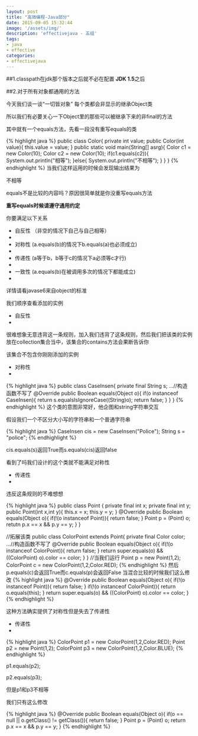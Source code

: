 ```yaml
---
layout: post
title: "高效编程-Java部分"
date: 2015-09-05 15:32:44
image: '/assets/img/'
description: 'effectivejava - 五组'
tags:
- java
- effective 
categories:
- effectivejava
---
```

##1.classpath在jdk那个版本之后就不必在配置
**JDK 1.5**之后

##2.对于所有对象都通用的方法

今天我们谈一谈“一切皆对象” 每个类都会非显示的继承Object类

所以我们有必要关心一下Object里的那些可以被继承下来的非final的方法

其中就有一个equals方法，先看一段没有重写equals的类

{% highlight java %}
public class Color{
private int value;
public Color(int value){
this.value = value;
}
public static void main(String[] asrg){
Color c1 = new Color(10);
Color c2 = new Color(10);
if(c1.equals(c2)){
System.out.println("相等");
}else{
System.out.println("不相等");
}
}
}
{% endhighlight %}
当我们这样运用的时候会发现输出结果为

不相等

equals不是比较的内容吗？原因很简单就是你没重写equals方法

**重写equals时候请遵守通用约定**

你要满足以下关系

- 自反性 （非空的情况下自己与自己相等）
- 
- 对称性 (a.equals(b)的情况下b.equals(a)也必须成立)
- 
- 传递性 (a等于b，b等于c的情况下a必须等c才行)
- 
- 一致性 (a.equals(b)在被调用多次的情况下都能成立)
- 
详情请看javase6来自object的标准

我们顺序查看添加的实例

- 自反性
- 
很难想象无意违背这一条规则，加入我们违背了这条规则，然后我们把该类的实例放在collection集合当中，该集合的contains方法会果断告诉你

该集合不包含你刚刚添加的实例

- 对称性
- 
{% highlight java %}
public class CaseInsen{
private final String s;
...//构造函数不写了
@Override
public Boolean equals(Object o){
if(o instanceof CaseInsen){
return s.equalsIsIgnoreCase((String)o);
return false;
}
}
}
{% endhighlight %}
这个类的意图非常好，他企图和string字符串交互

假设我们一个不区分大小写的字符串和一个普通字符串

{% highlight java %}
CaseInsen cis = new CaseInsen("Police");
String s = "police";
{% endhighlight %}

cis.equals(s)返回True而s.equals(cis)返回false

看到了吗我们设计的这个类就不能满足对称性

- 传递性
- 
违反这条规则的不难想想

{% highlight java %}
public class Point {
private final int x;
private final int y;
public Point(int x,int y){
this.x = x;
this.y = y;
}
@Override
public Boolean equals(Object o){
if(!(o instanceof Point)){
return false;
}
Point p = (Point) o;
retutn p.x == x && p.y == y;
}
}

//拓展该类
public class ColorPoint extends Point{
private final Color color;
...//构造函数不写了
@Override
public Boolean equals(Object o){
if(!(o instanceof ColorPoint)){
return false;
}
return super.equals(o) && ((ColorPoint) o).color == color;
}
}
//当我们运行
Point p = new Point(1,2);
ColorPoint c = new ColorPoint(1,2,Color.RED);
{% endhighlight %}
然后p.equals(c)会返回True而c.equals(p)会返回False
当混合比较的时候我们这么修改
{% highlight java %}
@Override
public Boolean equals(Object o){
if(!(o instanceof Point)){
return false;
}
if(!(o instanceof ColorPoint)){
return o.equals(this);
}
return super.equals(o) && ((ColorPoint) o).color == color;
}
{% endhighlight %}

这种方法确实提供了对称性但是失去了传递性

- 传递性
- 
{% highlight java %}
ColorPoint p1 = new ColorPoint(1,2,Color.RED);
Point p2 =  new Point(1,2);
ColorPoint p3 = new ColorPoint(1,2,Color.BLUE);
{% endhighlight %}

p1.equals(p2);

p2.equals(p3);

但是p1和p3不相等

我们只有这么修改

{% highlight java %}
@Override
public Boolean equals(Object o){
if(o == null || o.getClass() != getClass()){
return false;
}
Point p = (Point) o;
return p.x == x && p.y == y;
}
{% endhighlight %}
